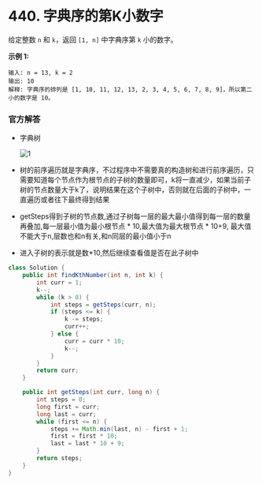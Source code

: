 # 440. 字典序的第K小数字

给定整数 `n` 和 `k`，返回 `[1, n]` 中字典序第 `k` 小的数字。

**示例 1:**

```
输入: n = 13, k = 2
输出: 10
解释: 字典序的排列是 [1, 10, 11, 12, 13, 2, 3, 4, 5, 6, 7, 8, 9]，所以第二小的数字是 10。
```

### 官方解答

- 字典树

  ![1](https://assets.leetcode-cn.com/solution-static/440/440_1.PNG)

- 树的前序遍历就是字典序，不过程序中不需要真的构造树和进行前序遍历，只需要知道每个节点作为根节点的子树的数量即可，k将一直减少，如果当前子树的节点数量大于k了，说明结果在这个子树中，否则就在后面的子树中，一直遍历或者往下最终得到结果
- getSteps得到子树的节点数,通过子树每一层的最大最小值得到每一层的数量再叠加,每一层最小值为最小根节点 * 10,最大值为最大根节点 * 10+9, 最大值不能大于n,层数也和n有关,和n同层的最小值小于n
- 进入子树的表示就是数*10,然后继续查看值是否在此子树中

```java
class Solution {
    public int findKthNumber(int n, int k) {
        int curr = 1;
        k--;
        while (k > 0) {
            int steps = getSteps(curr, n);
            if (steps <= k) {
                k -= steps;
                curr++;
            } else {
                curr = curr * 10;
                k--;
            }
        }
        return curr;
    }

    public int getSteps(int curr, long n) {
        int steps = 0;
        long first = curr;
        long last = curr;
        while (first <= n) {
            steps += Math.min(last, n) - first + 1;
            first = first * 10;
            last = last * 10 + 9;
        }
        return steps;
    }
}
```

